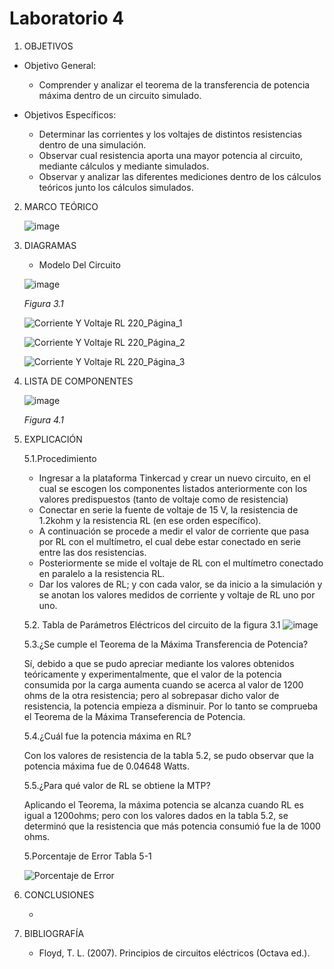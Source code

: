 # Laboratorio 4
1. OBJETIVOS
- Objetivo General:
   
   - Comprender y analizar el teorema de la transferencia de potencia máxima dentro de un circuito simulado.
   
- Objetivos Específicos:
 
   - Determinar las corrientes y los voltajes de distintos resistencias dentro de una simulación.
   - Observar cual resistencia aporta una mayor potencia al circuito, mediante cálculos y mediante simulados.
   - Observar y analizar las diferentes mediciones dentro de los cálculos teóricos junto los cálculos simulados.
   
2. MARCO TEÓRICO

   ![image](file:///C:/Users/Auxiliar/Documents/Deberes%20Mateo/ESPE/Segundo%20nivel/circuitos/captura%20lab%204%20mapa%20conceptual.jpg)


3. DIAGRAMAS
   - Modelo Del Circuito
   
   ![image](https://user-images.githubusercontent.com/75439689/106960500-2dc2b100-670a-11eb-8f93-5aa3995610a9.png)

   *Figura 3.1*
   
   ![Corriente Y Voltaje RL 220_Página_1](https://user-images.githubusercontent.com/75439689/106961108-1fc16000-670b-11eb-86f6-bf59fa3f179d.jpg)

   ![Corriente Y Voltaje RL 220_Página_2](https://user-images.githubusercontent.com/75439689/106961129-264fd780-670b-11eb-90a5-161c7328a98e.jpg)

   ![Corriente Y Voltaje RL 220_Página_3](https://user-images.githubusercontent.com/75439689/106961138-294ac800-670b-11eb-9335-b2f8b40160c2.jpg)

4. LISTA DE COMPONENTES
   
   ![image](https://user-images.githubusercontent.com/75439689/106961723-0371f300-670c-11eb-82bc-e5c6303bb8f4.png)
   
   *Figura 4.1*

5. EXPLICACIÓN

   5.1.Procedimiento
   
     - Ingresar a la plataforma Tinkercad y crear un nuevo circuito, en el cual se escogen los componentes listados anteriormente con los valores predispuestos (tanto de voltaje como de resistencia)
     - Conectar en serie la fuente de voltaje de 15 V, la resistencia de 1.2kohm y la resistencia RL (en ese orden específico).
     - A continuación se procede a medir el valor de corriente que pasa por RL con el multímetro, el cual debe estar conectado en serie entre las dos resistencias.
     - Posteriormente se mide el voltaje de RL con el multímetro conectado en paralelo a la resistencia RL.
     - Dar los valores de RL; y con cada valor, se da inicio a la simulación y se anotan los valores medidos de corriente y voltaje de RL uno por uno.

   5.2. Tabla de Parámetros Eléctricos del circuito de la figura 3.1
![image](https://user-images.githubusercontent.com/75439689/106964360-fb1bb700-670f-11eb-9a8f-c31d8331b729.png)

   5.3.¿Se cumple el Teorema de la Máxima Transferencia de Potencia? 
      
   Sí, debido a que se pudo apreciar mediante los valores obtenidos teóricamente y experimentalmente, que el valor de la potencia consumida por la carga aumenta cuando se acerca al valor de 1200 ohms de la otra resistencia; pero al sobrepasar dicho valor de resistencia, la potencia empieza a disminuir. Por lo tanto se comprueba el Teorema de la Máxima Transeferencia de Potencia.
      
   5.4.¿Cuál fue la potencia máxima en RL? 
   
   Con los valores de resistencia de la tabla 5.2, se pudo observar que la potencia máxima fue de 0.04648 Watts.
   
   5.5.¿Para qué valor de RL se obtiene la MTP?
   
   Aplicando el Teorema, la máxima potencia se alcanza cuando RL es igual a 1200ohms; pero con los valores dados en la tabla 5.2, se determinó que la resistencia que más potencia consumió fue la de 1000 ohms. 

   5.Porcentaje de Error Tabla 5-1
   
   ![Porcentaje de Error](https://user-images.githubusercontent.com/75439689/106964990-ff949f80-6710-11eb-9e1f-efcaef355372.jpg)

6. CONCLUSIONES

   -
   
 
7. BIBLIOGRAFÍA

   - Floyd, T. L. (2007). Principios de circuitos eléctricos (Octava ed.).
